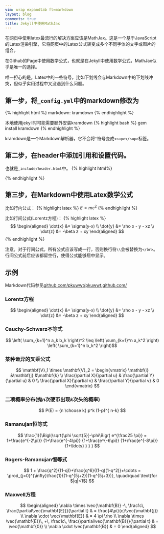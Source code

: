 ```yaml
---
vim: wrap expandtab ft=markdown
layout: blog
comments: true
title: Jekyll中使用MathJax
---
```


在网页中使用latex最流行的解决方案应该是MathJax。这是一个基于JavaScript的Latex渲染引擎，它将网页中的Latex公式转变成多个不同字体的文字或图片的组合。

在Github的Page中使用数学公式，也就是在Jekyll中使用数学公式，MathJax似乎是唯一的选择。

唯一担心的是，Latex中的一些符号，比如下划线会与Markdown中的下划线冲突，但似乎实用过程中又没遇到什么问题。

## 第一步，将`_config.yml`中的markdown修改为
{% highlight html %}
markdown: kramdown
{% endhighlight %}

本地使用jekyll时可能需要额外安装kramdown
{% highlight bash %}
gem install kramdown
{% endhighlight %}

kramdown是一个Markdown解析器，它不会将`^`符号变成`<sup></sup>`标签。


## 第二步，在header中添加引用和设置代码。

也就是`_include/header.html`中。
{% highlight html%}
<script type="text/x-mathjax-config">
MathJax.Hub.Config({
                  tex2jax: {inlineMath: [['$','$'], ['\\(','\\)']]}
                          });
</script>
<script type="text/javascript"
  src="http://cdn.mathjax.org/mathjax/latest/MathJax.js?config=TeX-AMS-MML_HTMLorMML">
</script>
{% endhighlight %}

## 第三步，在Markdown中使用Latex数学公式

比如行内公式：
{% highlight latex %}
$E=mc^2$
{% endhighlight %}


比如行间公式(Lorentz方程)：
{% highlight latex %}
$$ \begin{aligned} \dot{x} &= \sigma(y-x) \\ \dot{y} &= \rho x - y - xz \\ \dot{z} &= -\beta z + xy \end{aligned} $$
{% endhighlight %}

注意，对于行间公式，所有公式应该写成一行，否则换行符`\\`会被替换为`</br>`。行间公式前后应该都留空行，使得公式能够居中显示。


## 示例
Markdown代码参见[github.com/pkuwwt/pkuwwt.github.com/](http://github.com/pkuwwt/pkuwwt.github.com/)

### Lorentz方程 

$$ \begin{aligned} \dot{x} &= \sigma(y-x) \\ \dot{y} &= \rho x - y - xz \\ \dot{z} &= -\beta z + xy \end{aligned} $$

### Cauchy-Schwarz不等式 

$$ \left( \sum_{k=1}^n a_k b_k \right)^2 \leq \left( \sum_{k=1}^n a_k^2 \right) \left( \sum_{k=1}^n b_k^2 \right)$$

### 某种诡异的叉乘公式

$$ \mathbf{V}_1 \times \mathbf{V}_2 =  \begin{vmatrix} \mathbf{i} &\mathbf{j} &\mathbf{k} \\ \frac{\partial X}{\partial u} &  \frac{\partial Y}{\partial u} & 0 \\ \frac{\partial X}{\partial v} &  \frac{\partial Y}{\partial v} & 0 \end{vmatrix} $$

### 二项概率分布(抛$n$次硬币出现$k$次头的概率)

$$ P(E)   = {n \choose k} p^k (1-p)^{ n-k} $$

### Ramanujan恒等式

$$ \frac{1}{\Bigl(\sqrt{\phi \sqrt{5}}-\phi\Bigr) e^{\frac25 \pi}} = 1+\frac{e^{-2\pi}} {1+\frac{e^{-4\pi}} {1+\frac{e^{-6\pi}} {1+\frac{e^{-8\pi}} {1+\ldots} } } } $$

### Rogers-Ramanujan恒等式

$$ 1 +  \frac{q^2}{(1-q)}+\frac{q^6}{(1-q)(1-q^2)}+\cdots =
\prod_{j=0}^{\infty}\frac{1}{(1-q^{5j+2})(1-q^{5j+3})},
    \quad\quad \text{for $|q|<1$} $$

### Maxwell方程

$$ \begin{aligned} \nabla \times \vec{\mathbf{B}} -\, \frac1c\, \frac{\partial\vec{\mathbf{E}}}{\partial t} & = \frac{4\pi}{c}\vec{\mathbf{j}} \\   \nabla \cdot \vec{\mathbf{E}} & = 4 \pi \rho \\ \nabla \times \vec{\mathbf{E}}\, +\, \frac1c\, \frac{\partial\vec{\mathbf{B}}}{\partial t} & = \vec{\mathbf{0}} \\ \nabla \cdot \vec{\mathbf{B}} & = 0 \end{aligned} $$


